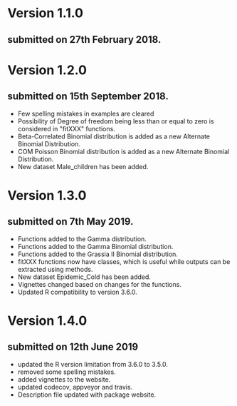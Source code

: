 # Version 1.1.0 

## submitted on 27th February 2018. 

# Version 1.2.0 

## submitted on 15th September 2018.

- Few spelling mistakes in examples are cleared
- Possibility of Degree of freedom being less than or equal to zero is considered in "fitXXX" functions.
- Beta-Correlated Binomial distribution is added as a new Alternate Binomial Distribution. 
- COM Poisson Binomial distribution is added as a new Alternate Binomial Distribution.
- New dataset Male_children has been added.

# Version 1.3.0 

## submitted on 7th May 2019.

- Functions added to the Gamma distribution.
- Functions added to the Gamma Binomial distribution. 
- Functions added to the Grassia II Binomial distribution.
- fitXXX functions now have classes, which is useful while outputs can be extracted using methods.
- New dataset Epidemic_Cold has been added.
- Vignettes changed based on changes for the functions.
- Updated R compatibility to version 3.6.0.

# Version 1.4.0 

## submitted on 12th June 2019

- updated the R version limitation from 3.6.0 to 3.5.0. 
- removed some spelling mistakes. 
- added vignettes to the website. 
- updated codecov, appveyor and travis.
- Description file updated with package website.
